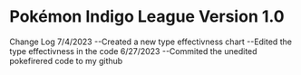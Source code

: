 # Pokémon Indigo League Version 1.0

Change Log
7/4/2023
--Created a new type effectivness chart
--Edited the type effectivness in the code
6/27/2023
--Commited the unedited pokefirered code to my github
